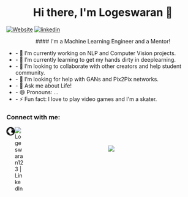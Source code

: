 <h1 align='center'>
Hi there, I'm Logeswaran 👋
</h1>

[![Website](https://img.shields.io/website?label=Logeswaran+Website&style=for-the-badge&url=https%3A%2F%2Fcodestackr.com)](https://logeswaranofficial.com/)
[![linkedin](https://img.shields.io/badge/linkedin-%230077B5.svg?&style=for-the-badge&logo=linkedin&logoColor=white)](https://www.linkedin.com/in/logeswaran-sivakumar-466129165/)

<!--
**Logeswaran123/Logeswaran123** is a ✨ _special_ ✨ repository because its `README.md` (this file) appears on your GitHub profile.
-->
<p align='center'>
#### I'm a Machine Learning Engineer and a Mentor!
<ul>
  <li>- 🔭 I’m currently working on NLP and Computer Vision projects.</li>
  <li>- 🌱 I’m currently learning to get my hands dirty in deeplearning.</li>
  <li>- 👯 I’m looking to collaborate with other creators and help student community.</li>
  <li>- 🤔 I’m looking for help with GANs and Pix2Pix networks.</li>
  <li>- 💬 Ask me about Life! </li>
  <li>- 😄 Pronouns: ...</li>
  <li>- ⚡ Fun fact: I love to play video games and I'm a skater.</li>
  </ul>
</p>

### Connect with me:

[<img align="left" alt="logeswaranofficial.com" width="22px" src="https://raw.githubusercontent.com/iconic/open-iconic/master/svg/globe.svg" />][website]
[<img align="left" alt="Logeswaran123 | LinkedIn" width="22px" src="https://cdn.jsdelivr.net/npm/simple-icons@v3/icons/linkedin.svg" />][linkedin]
<br>
<br>

<p align='center'>
  <a href="#"><img src="https://github-readme-stats.vercel.app/api?username=Logeswaran123&show_icons=true&count_private=true&theme=dark" width="350"></a>
</p>





[website]: https://logeswaranofficial.com/
[linkedin]: https://www.linkedin.com/in/logeswaran-sivakumar-466129165/
